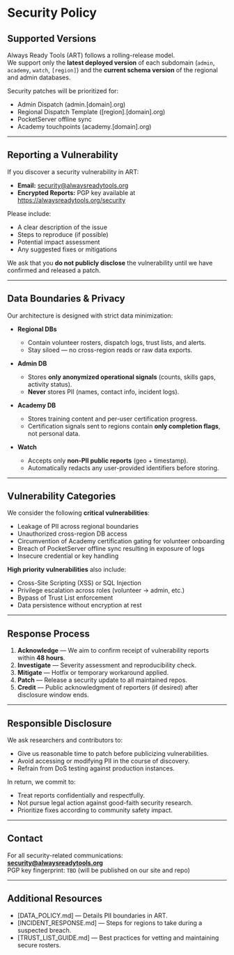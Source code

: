 # Security Policy

## Supported Versions

Always Ready Tools (ART) follows a rolling-release model.  
We support only the **latest deployed version** of each subdomain (`admin`, `academy`, `watch`, `[region]`) and the **current schema version** of the regional and admin databases.  

Security patches will be prioritized for:
- Admin Dispatch (admin.[domain].org)  
- Regional Dispatch Template ([region].[domain].org)  
- PocketServer offline sync  
- Academy touchpoints (academy.[domain].org)  

---

## Reporting a Vulnerability

If you discover a security vulnerability in ART:

- **Email:** security@alwaysreadytools.org  
- **Encrypted Reports:** PGP key available at https://alwaysreadytools.org/security  

Please include:
- A clear description of the issue  
- Steps to reproduce (if possible)  
- Potential impact assessment  
- Any suggested fixes or mitigations  

We ask that you **do not publicly disclose** the vulnerability until we have confirmed and released a patch.

---

## Data Boundaries & Privacy

Our architecture is designed with strict data minimization:

- **Regional DBs**  
  - Contain volunteer rosters, dispatch logs, trust lists, and alerts.  
  - Stay siloed — no cross-region reads or raw data exports.  

- **Admin DB**  
  - Stores **only anonymized operational signals** (counts, skills gaps, activity status).  
  - **Never** stores PII (names, contact info, incident logs).  

- **Academy DB**  
  - Stores training content and per-user certification progress.  
  - Certification signals sent to regions contain **only completion flags**, not personal data.  

- **Watch**  
  - Accepts only **non-PII public reports** (geo + timestamp).  
  - Automatically redacts any user-provided identifiers before storing.  

---

## Vulnerability Categories

We consider the following **critical vulnerabilities**:

- Leakage of PII across regional boundaries  
- Unauthorized cross-region DB access  
- Circumvention of Academy certification gating for volunteer onboarding  
- Breach of PocketServer offline sync resulting in exposure of logs  
- Insecure credential or key handling  

**High priority vulnerabilities** also include:  
- Cross-Site Scripting (XSS) or SQL Injection  
- Privilege escalation across roles (volunteer → admin, etc.)  
- Bypass of Trust List enforcement  
- Data persistence without encryption at rest  

---

## Response Process

1. **Acknowledge** — We aim to confirm receipt of vulnerability reports within **48 hours**.  
2. **Investigate** — Severity assessment and reproducibility check.  
3. **Mitigate** — Hotfix or temporary workaround applied.  
4. **Patch** — Release a security update to all maintained repos.  
5. **Credit** — Public acknowledgment of reporters (if desired) after disclosure window ends.  

---

## Responsible Disclosure

We ask researchers and contributors to:

- Give us reasonable time to patch before publicizing vulnerabilities.  
- Avoid accessing or modifying PII in the course of discovery.  
- Refrain from DoS testing against production instances.  

In return, we commit to:

- Treat reports confidentially and respectfully.  
- Not pursue legal action against good-faith security research.  
- Prioritize fixes according to community safety impact.  

---

## Contact

For all security-related communications:  
**security@alwaysreadytools.org**  
PGP key fingerprint: `TBD` (will be published on our site and repo)  

---

## Additional Resources

- [DATA_POLICY.md] — Details PII boundaries in ART.  
- [INCIDENT_RESPONSE.md] — Steps for regions to take during a suspected breach.  
- [TRUST_LIST_GUIDE.md] — Best practices for vetting and maintaining secure rosters.  
